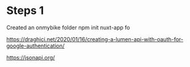 # Steps 1
Created an onmybike folder
npm init nuxt-app fo

https://draghici.net/2020/01/16/creating-a-lumen-api-with-oauth-for-google-authentication/

https://jsonapi.org/
